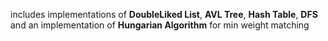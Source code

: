 includes implementations of **DoubleLiked List**, **AVL Tree**, **Hash Table**, **DFS** and an implementation of **Hungarian Algorithm** for min weight matching 